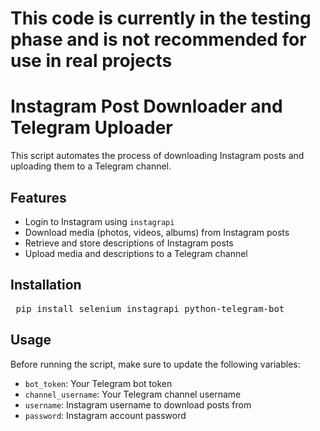  <h1 text="red">This code is currently in the testing phase and is not recommended for use in real projects</h1>
<h1>Instagram Post Downloader and Telegram Uploader</h1> <p>This script automates the process of downloading Instagram posts and uploading them to a Telegram channel.</p> <h2>Features</h2> <ul> <li>Login to Instagram using <code>instagrapi</code></li> <li>Download media (photos, videos, albums) from Instagram posts</li> <li>Retrieve and store descriptions of Instagram posts</li> <li>Upload media and descriptions to a Telegram channel</li> </ul> <h2>Installation</h2> <pre> pip install selenium instagrapi python-telegram-bot </pre> <h2>Usage</h2> <p>Before running the script, make sure to update the following variables:</p> <ul> <li><code>bot_token</code>: Your Telegram bot token</li> <li><code>channel_username</code>: Your Telegram channel username</li> <li><code>username</code>: Instagram username to download posts from</li> <li><code>password</code>: Instagram account password</li> 
</ul>

